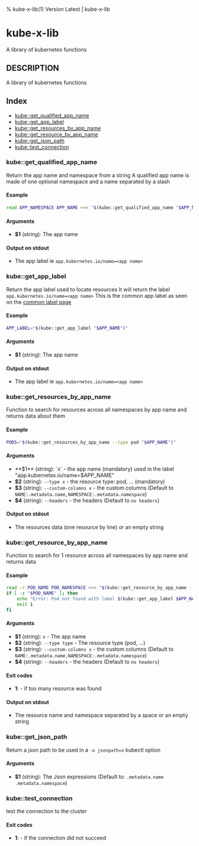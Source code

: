 % kube-x-lib(1) Version Latest | kube-x-lib
# kube-x-lib

A library of kubernetes functions

## DESCRIPTION

A library of kubernetes functions

## Index

* [kube::get_qualified_app_name](#kubeget_qualified_app_name)
* [kube::get_app_label](#kubeget_app_label)
* [kube::get_resources_by_app_name](#kubeget_resources_by_app_name)
* [kube::get_resource_by_app_name](#kubeget_resource_by_app_name)
* [kube::get_json_path](#kubeget_json_path)
* [kube::test_connection](#kubetest_connection)

### kube::get_qualified_app_name

Return the app name and namespace from a string
A qualified app name is made of one optional namespace and a name separated by a slash

#### Example

```bash
read APP_NAMESPACE APP_NAME <<< "$(kube::get_qualified_app_name "$APP_NAME")"
```

#### Arguments

* **$1** (string): The app name

#### Output on stdout

* The app label ie `app.kubernetes.io/name=<app name>`

### kube::get_app_label

Return the app label used to locate resources
It will return the label `app.kubernetes.io/name=<app name>`
This is the common app label as seen on the [common label page](https://kubernetes.io/docs/concepts/overview/working-with-objects/common-labels/)

#### Example

```bash
APP_LABEL="$(kube::get_app_label "$APP_NAME")"
```

#### Arguments

* **$1** (string): The app name

#### Output on stdout

* The app label ie `app.kubernetes.io/name=<app name>`

### kube::get_resources_by_app_name

Function to search for resources across all namespaces by app name
and returns data about them

#### Example

```bash
PODS="$(kube::get_resources_by_app_name --type pod "$APP_NAME")"
```

#### Arguments

* **$1** (string): `x`                  - the app name (mandatory) used in the label "app.kubernetes.io/name=$APP_NAME"
* **$2** (string): `--type x`           - the resource type: pod, ... (mandatory)
* **$3** (string): `--custom-columns x` - the custom columns (Default to `NAME:.metadata.name,NAMESPACE:.metadata.namespace`)
* **$4** (string): `--headers`          - the headers (Default to `no headers`)

#### Output on stdout

* The resources data (one resource by line) or an empty string

### kube::get_resource_by_app_name

Function to search for 1 resource across all namespaces by app name
and returns data

#### Example

```bash
read -r POD_NAME POD_NAMESPACE <<< "$(kube::get_resource_by_app_name --type pod "$APP_NAME" )"
if [ -z "$POD_NAME" ]; then
    echo "Error: Pod not found with label $(kube::get_app_label $APP_NAME)"
    exit 1
fi
```

#### Arguments

* **$1** (string): `x`           - The app name
* **$2** (string): `--type type` - The resource type (pod, ...)
* **$3** (string): `--custom-columns x` - the custom columns (Default to `NAME:.metadata.name,NAMESPACE:.metadata.namespace`)
* **$4** (string): `--headers`          - the headers (Default to `no headers`)

#### Exit codes

* **1**: - if too many resource was found

#### Output on stdout

* The resource name and namespace separated by a space or an empty string

### kube::get_json_path

Return a json path to be used in a `-o jsonpath=x` kubectl option

#### Arguments

* **$1** (string): The Json expressions (Default to: `.metadata.name .metadata.namespace`)

### kube::test_connection

test the connection to the cluster

#### Exit codes

* **1**: - if the connection did not succeed

